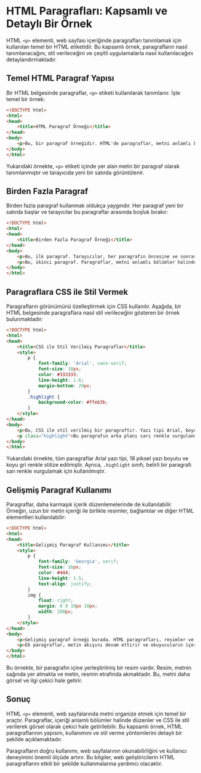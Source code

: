 # HTML Paragrafları: Kapsamlı ve Detaylı Bir Örnek

HTML `<p>` elementi, web sayfası içeriğinde paragrafları tanımlamak için kullanılan temel bir HTML etiketidir. Bu kapsamlı örnek, paragrafların nasıl tanımlanacağını, stil verileceğini ve çeşitli uygulamalarla nasıl kullanılacağını detaylandırmaktadır.

## Temel HTML Paragraf Yapısı

Bir HTML belgesinde paragraflar, `<p>` etiketi kullanılarak tanımlanır. İşte temel bir örnek:

```html
<!DOCTYPE html>
<html>
<head>
    <title>HTML Paragraf Örneği</title>
</head>
<body>
    <p>Bu, bir paragraf örneğidir. HTML'de paragraflar, metni anlamlı bloklar halinde organize etmek için kullanılır.</p>
</body>
</html>
```

Yukarıdaki örnekte, `<p>` etiketi içinde yer alan metin bir paragraf olarak tanımlanmıştır ve tarayıcıda yeni bir satırda görüntülenir.

## Birden Fazla Paragraf

Birden fazla paragraf kullanmak oldukça yaygındır. Her paragraf yeni bir satırda başlar ve tarayıcılar bu paragraflar arasında boşluk bırakır:

```html
<!DOCTYPE html>
<html>
<head>
    <title>Birden Fazla Paragraf Örneği</title>
</head>
<body>
    <p>Bu, ilk paragraf. Tarayıcılar, her paragrafın öncesine ve sonrasına otomatik olarak boşluk ekler.</p>
    <p>Bu, ikinci paragraf. Paragraflar, metni anlamlı bölümler halinde organize etmek için önemlidir.</p>
</body>
</html>
```

## Paragraflara CSS ile Stil Vermek

Paragrafların görünümünü özelleştirmek için CSS kullanılır. Aşağıda, bir HTML belgesinde paragraflara nasıl stil verileceğini gösteren bir örnek bulunmaktadır:

```html
<!DOCTYPE html>
<html>
<head>
    <title>CSS ile Stil Verilmiş Paragraflar</title>
    <style>
        p {
            font-family: 'Arial', sans-serif;
            font-size: 18px;
            color: #333333;
            line-height: 1.6;
            margin-bottom: 20px;
        }
        .highlight {
            background-color: #ffeb3b;
        }
    </style>
</head>
<body>
    <p>Bu, CSS ile stil verilmiş bir paragraftır. Yazı tipi Arial, boyutu 18 piksel ve rengi koyu gri olarak ayarlanmıştır.</p>
    <p class="highlight">Bu paragrafın arka planı sarı renkle vurgulanmıştır. CSS sınıfları, belirli paragraflara farklı stiller uygulamak için kullanışlıdır.</p>
</body>
</html>
```

Yukarıdaki örnekte, tüm paragraflar Arial yazı tipi, 18 piksel yazı boyutu ve koyu gri renkle stilize edilmiştir. Ayrıca, `.highlight` sınıfı, belirli bir paragrafı sarı renkle vurgulamak için kullanılmıştır.

## Gelişmiş Paragraf Kullanımı

Paragraflar, daha karmaşık içerik düzenlemelerinde de kullanılabilir. Örneğin, uzun bir metin içeriği ile birlikte resimler, bağlantılar ve diğer HTML elementleri kullanılabilir:

```html
<!DOCTYPE html>
<html>
<head>
    <title>Gelişmiş Paragraf Kullanımı</title>
    <style>
        p {
            font-family: 'Georgia', serif;
            font-size: 16px;
            color: #444;
            line-height: 1.5;
            text-align: justify;
        }
        img {
            float: right;
            margin: 0 0 10px 10px;
            width: 200px;
        }
    </style>
</head>
<body>
    <p>Gelişmiş paragraf örneği burada. HTML paragrafları, resimler ve diğer elementlerle birlikte kullanılabilir. <img src="image.jpg" alt="Örnek Resim"> Bu, metni daha etkili ve görsel olarak çekici hale getirebilir.</p>
    <p>Ek paragraflar, metin akışını devam ettirir ve okuyucuların içeriği daha iyi anlamalarına yardımcı olur. Web geliştirme, doğru HTML ve CSS kullanımıyla kullanıcı deneyimini iyileştirmeyi amaçlar.</p>
</body>
</html>
```

Bu örnekte, bir paragrafın içine yerleştirilmiş bir resim vardır. Resim, metnin sağında yer almakta ve metin, resmin etrafında akmaktadır. Bu, metni daha görsel ve ilgi çekici hale getirir.

## Sonuç

HTML `<p>` elementi, web sayfalarında metni organize etmek için temel bir araçtır. Paragraflar, içeriği anlamlı bölümler halinde düzenler ve CSS ile stil verilerek görsel olarak çekici hale getirilebilir. Bu kapsamlı örnek, HTML paragraflarının yapısını, kullanımını ve stil verme yöntemlerini detaylı bir şekilde açıklamaktadır.

Paragrafların doğru kullanımı, web sayfalarının okunabilirliğini ve kullanıcı deneyimini önemli ölçüde artırır. Bu bilgiler, web geliştiricilerin HTML paragraflarını etkili bir şekilde kullanmalarına yardımcı olacaktır.
